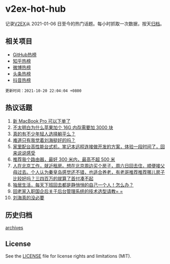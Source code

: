 # v2ex-hot-hub

 记录[V2EX](https://www.v2ex.com/)从 2021-01-06 日至今的热门话题。每小时抓取一次数据，按天[归档](archives)。
 
 ## 相关项目

- [GitHub热榜](https://github.com/snaildev/github-hot-hub)
- [知乎热榜](https://github.com/snaildev/zhihu-hot-hub)
- [微博热榜](https://github.com/snaildev/weibo-hot-hub)
- [头条热榜](https://github.com/snaildev/toutiao-hot-hub)
- [抖音热榜](https://github.com/snaildev/douyin-hot-hub)


 `更新时间：2021-10-20 22:04:04 +0800`

## 热议话题

1. [新 MacBook Pro 可以下单了](https://www.v2ex.com/t/809064)
1. [不太明白为什么苹果加个 16G 内存需要加 3000 块](https://www.v2ex.com/t/809174)
1. [真的有不少年轻人选择躺平么？](https://www.v2ex.com/t/809069)
1. [难道只有我觉着刘海挺好的吗？](https://www.v2ex.com/t/809060)
1. [家里配台高性能台式机，笔记本远程连接做开发的方案，体验一段时间了，回来说说感受](https://www.v2ex.com/t/809259)
1. [推荐我个路由器，最好 300 米内，最高不超 500 米](https://www.v2ex.com/t/809057)
1. [人在北京工作，就近租房。想在北京周边买个房子，周六日回去住，顺便接父母过去。个人认为秦皇岛感觉还不错，也适合养老，有老哥推荐推荐哪儿房子比较好吗？三四百万的就算了首付凑不起](https://www.v2ex.com/t/809160)
1. [独居生活，每天下班回去都是静悄悄的自己一个人！怎么办？](https://www.v2ex.com/t/809267)
1. [回老家入职国企后关于后台管理系统的技术选型请教= =](https://www.v2ex.com/t/809022)
1. [刘海真的没必要](https://www.v2ex.com/t/809023)

## 历史归档

[archives](archives)

## License

See the [LICENSE](LICENSE) file for license rights and limitations (MIT).
